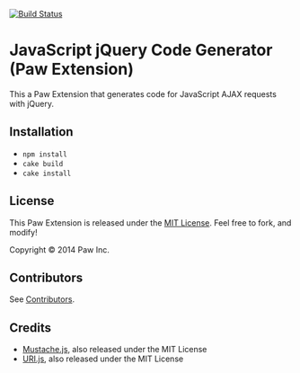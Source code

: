 [![Build Status](https://travis-ci.org/luckymarmot/Paw-JavaScriptjQueryCodeGenerator.svg?branch=master)](https://travis-ci.org/luckymarmot/Paw-JavaScriptjQueryCodeGenerator)

# JavaScript jQuery Code Generator (Paw Extension)

This a Paw Extension that generates code for JavaScript AJAX requests with jQuery.

## Installation

* `npm install`
* `cake build`
* `cake install`

## License

This Paw Extension is released under the [MIT License](LICENSE). Feel free to fork, and modify!

Copyright © 2014 Paw Inc.

## Contributors

See [Contributors](https://github.com/luckymarmot/Paw-JavaScriptjQueryCodeGenerator/graphs/contributors).

## Credits

* [Mustache.js](https://github.com/janl/mustache.js/), also released under the MIT License
* [URI.js](http://medialize.github.io/URI.js/), also released under the MIT License
